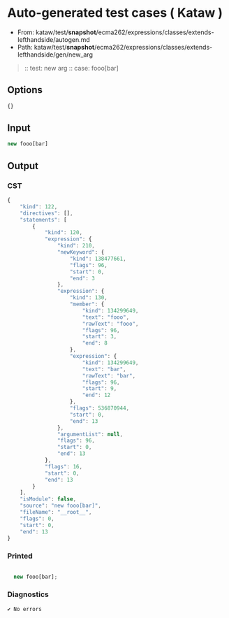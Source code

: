 # Auto-generated test cases ( Kataw )
- From: kataw/test/__snapshot__/ecma262/expressions/classes/extends-lefthandside/autogen.md
- Path: kataw/test/__snapshot__/ecma262/expressions/classes/extends-lefthandside/gen/new_arg
> :: test: new arg
> :: case: fooo[bar]
## Options

`````js
{}
`````
## Input

`````js
new fooo[bar]
`````
## Output

### CST

```javascript
{
    "kind": 122,
    "directives": [],
    "statements": [
        {
            "kind": 120,
            "expression": {
                "kind": 210,
                "newKeyword": {
                    "kind": 138477661,
                    "flags": 96,
                    "start": 0,
                    "end": 3
                },
                "expression": {
                    "kind": 130,
                    "member": {
                        "kind": 134299649,
                        "text": "fooo",
                        "rawText": "fooo",
                        "flags": 96,
                        "start": 3,
                        "end": 8
                    },
                    "expression": {
                        "kind": 134299649,
                        "text": "bar",
                        "rawText": "bar",
                        "flags": 96,
                        "start": 9,
                        "end": 12
                    },
                    "flags": 536870944,
                    "start": 0,
                    "end": 13
                },
                "argumentList": null,
                "flags": 96,
                "start": 0,
                "end": 13
            },
            "flags": 16,
            "start": 0,
            "end": 13
        }
    ],
    "isModule": false,
    "source": "new fooo[bar]",
    "fileName": "__root__",
    "flags": 0,
    "start": 0,
    "end": 13
}
```

### Printed

```javascript

  new fooo[bar];

```

### Diagnostics

```javascript
✔ No errors
```

